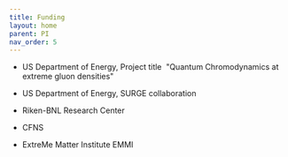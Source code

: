 ```yaml
---
title: Funding 
layout: home
parent: PI 
nav_order: 5
---
```


*   US Department of Energy, Project title  "Quantum Chromodynamics at extreme gluon densities"
    
*   US Department of Energy, SURGE collaboration 
    
*   Riken-BNL Research Center 

*   CFNS 
    
*   ExtreMe Matter Institute EMMI  
    

